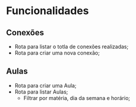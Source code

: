 # Funcionalidades

## Conexões

- Rota para listar o totla de conexões realizadas;
- Rota para criar uma nova conexão;

## Aulas

- Rota para criar uma Aula;
- Rota para listar Aulas;
  - Filtrar por matéria, dia da semana e horário;